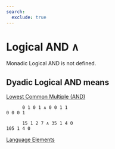 ```yaml
---
search:
  exclude: true
---
```






<h1 class="heading"><span class="name">Logical AND</span> <span class="command">∧</span></h1>



Monadic Logical AND is not defined.

## Dyadic Logical AND means


[Lowest Common Multiple (AND)](../primitive-functions/and-lowest-common-multiple.md)
```apl
      0 1 0 1 ∧ 0 0 1 1
0 0 0 1

      15 1 2 7 ∧ 35 1 4 0
105 1 4 0

```


[Language Elements](./language-elements.md)



